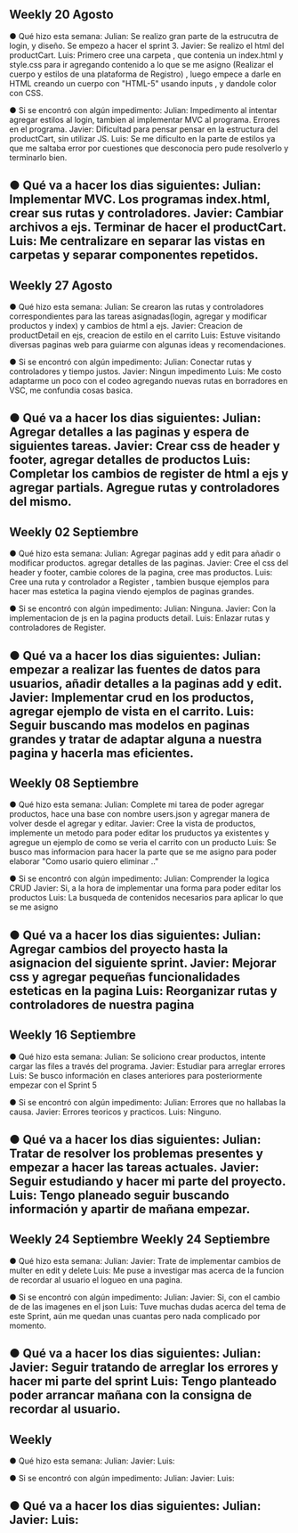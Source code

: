 Weekly 20 Agosto
----------------------------------------------------------------------------------------------------------------------------------------------------------------------
● Qué hizo esta semana:
Julian: Se realizo gran parte de la estrucutra de login, y diseño. Se empezo a hacer el sprint 3.
Javier: Se realizo el html del productCart.
Luis: Primero cree una carpeta , que contenia un index.html y style.css para ir agregando contenido a lo que se me asigno (Realizar el cuerpo y estilos de una plataforma de Registro) , luego empece a darle en HTML creando un cuerpo con "HTML-5" usando inputs , y dandole color con CSS. 

● Si se encontró con algún impedimento:
Julian: Impedimento al intentar agregar estilos al login, tambien al implementar MVC al programa. Errores en el programa.
Javier: Dificultad para pensar pensar en la estructura del productCart, sin utilizar JS.
Luis: Se me dificulto en la parte de estilos ya que me saltaba error por cuestiones que desconocia pero pude resolverlo y terminarlo bien.

● Qué va a hacer los dias siguientes:
Julian: Implementar MVC. Los programas index.html, crear sus rutas y controladores.
Javier: Cambiar archivos a ejs. Terminar de hacer el productCart.
Luis: Me centralizare en separar las vistas en carpetas y separar componentes repetidos.
----------------------------------------------------------------------------------------------------------------------------------------------------------------------

Weekly 27 Agosto
----------------------------------------------------------------------------------------------------------------------------------------------------------------------
● Qué hizo esta semana:
Julian: Se crearon las rutas y controladores correspondientes para las tareas asignadas(login, agregar y modificar productos y index) y cambios de html a ejs.
Javier: Creacion de productDetail en ejs, creacion de estilo en el carrito
Luis: Estuve visitando diversas paginas web para guiarme con algunas ideas y recomendaciones.

● Si se encontró con algún impedimento:
Julian: Conectar rutas y controladores y tiempo justos.
Javier: Ningun impedimento 
Luis: Me costo adaptarme un poco con el codeo agregando nuevas rutas en borradores en VSC, me confundia cosas basica.

● Qué va a hacer los dias siguientes:
Julian: Agregar detalles a las paginas y espera de siguientes tareas.
Javier: Crear css de header y footer, agregar detalles de productos
Luis: Completar los cambios de register de html a ejs y agregar partials. Agregue rutas y controladores del mismo.
----------------------------------------------------------------------------------------------------------------------------------------------------------------------

Weekly 02 Septiembre
----------------------------------------------------------------------------------------------------------------------------------------------------------------------
● Qué hizo esta semana:
Julian: Agregar paginas add y edit para añadir o modificar productos. agregar detalles de las paginas.
Javier: Cree el css del header y footer, cambie colores de la pagina, cree mas productos.
Luis: Cree una ruta y controlador a Register , tambien busque ejemplos para hacer mas estetica la pagina viendo ejemplos de paginas grandes.

● Si se encontró con algún impedimento:
Julian: Ninguna.
Javier: Con la implementacion de js en la pagina products detail.
Luis: Enlazar rutas y controladores de Register.

● Qué va a hacer los dias siguientes:
Julian: empezar a realizar las fuentes de datos para usuarios, añadir detalles a la paginas add y edit.
Javier: Implementar crud en los productos, agregar ejemplo de vista en el carrito.
Luis: Seguir buscando mas modelos en paginas grandes y tratar de adaptar alguna a nuestra pagina y hacerla mas eficientes.
----------------------------------------------------------------------------------------------------------------------------------------------------------------------

Weekly 08 Septiembre
----------------------------------------------------------------------------------------------------------------------------------------------------------------------
● Qué hizo esta semana:
Julian: Complete mi tarea de poder agregar productos, hace una base con nombre users.json y agregar manera de volver desde el agregar y editar.
Javier: Cree la vista de productos, implemente un metodo para poder editar los pruductos ya existentes y agregue un ejemplo de como se veria el carrito con un producto
Luis: Se busco mas informacion para hacer la parte que se me asigno para poder elaborar "Como usario quiero eliminar .."

● Si se encontró con algún impedimento:
Julian: Comprender la logica CRUD
Javier: Si, a la hora de implementar una forma para poder editar los productos
Luis: La busqueda de contenidos necesarios para aplicar lo que se me asigno 

● Qué va a hacer los dias siguientes:
Julian: Agregar cambios del proyecto hasta la asignacion del siguiente sprint.
Javier: Mejorar css y agregar pequeñas funcionalidades esteticas en la pagina
Luis: Reorganizar rutas y controladores de nuestra pagina
----------------------------------------------------------------------------------------------------------------------------------------------------------------------

Weekly 16 Septiembre
----------------------------------------------------------------------------------------------------------------------------------------------------------------------
● Qué hizo esta semana:
Julian: Se soliciono crear productos, intente cargar las files a través del programa.
Javier: Estudiar para arreglar errores
Luis: Se busco información en clases anteriores para posteriormente empezar con el Sprint 5

● Si se encontró con algún impedimento:
Julian: Errores que no hallabas la causa.
Javier: Errores teoricos y practicos.
Luis: Ninguno.

● Qué va a hacer los dias siguientes:
Julian: Tratar de resolver los problemas presentes y empezar a hacer las tareas actuales.
Javier: Seguir estudiando y hacer mi parte del proyecto.
Luis: Tengo planeado seguir buscando información y apartir de mañana empezar.
----------------------------------------------------------------------------------------------------------------------------------------------------------------------

Weekly 24 Septiembre
Weekly 24 Septiembre
----------------------------------------------------------------------------------------------------------------------------------------------------------------------
● Qué hizo esta semana:
Julian: 
Javier: Trate de implementar cambios de multer en edit y delete
Luis:  Me puse a investigar mas acerca de la funcion de recordar al usuario el logueo en una pagina.

● Si se encontró con algún impedimento:
Julian: 
Javier: Si, con el cambio de de las imagenes en el json
Luis: Tuve muchas dudas acerca del tema de este Sprint, aún me quedan unas cuantas pero nada complicado por momento.

● Qué va a hacer los dias siguientes:
Julian: 
Javier: Seguir tratando de arreglar los errores y hacer mi parte del sprint
Luis: Tengo planteado poder arrancar mañana con la consigna de recordar al usuario.
----------------------------------------------------------------------------------------------------------------------------------------------------------------------

Weekly 
----------------------------------------------------------------------------------------------------------------------------------------------------------------------
● Qué hizo esta semana:
Julian: 
Javier: 
Luis: 

● Si se encontró con algún impedimento:
Julian: 
Javier: 
Luis: 

● Qué va a hacer los dias siguientes:
Julian: 
Javier: 
Luis: 
----------------------------------------------------------------------------------------------------------------------------------------------------------------------
